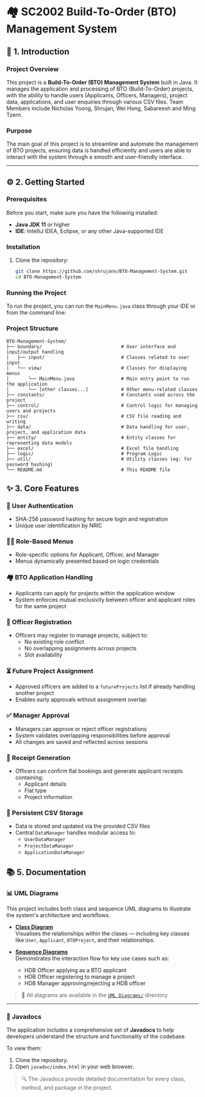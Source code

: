 # 🏘️ SC2002 Build-To-Order (BTO) Management System

## 📌 1. Introduction

### Project Overview

This project is a **Build-To-Order (BTO) Management System** built in Java. It manages the application and processing of BTO (Build-To-Order) projects, with the ability to handle users (Applicants, Officers, Managers), project data, applications, and user enquiries through various CSV files. Team Members include Nicholas Yoong, Shrujan, Wei Hong, Sabareesh and Ming Tzern.

### Purpose

The main goal of this project is to streamline and automate the management of BTO projects, ensuring data is handled efficiently and users are able to interact with the system through a smooth and user-friendly interface.

---

## ⚙️ 2. Getting Started

### Prerequisites

Before you start, make sure you have the following installed:

- **Java JDK 11** or higher
- **IDE**: IntelliJ IDEA, Eclipse, or any other Java-supported IDE

### Installation

1. Clone the repository:

    ```bash
    git clone https://github.com/shrujann/BTO-Management-System.git
    cd BTO-Management-System
    ```

### Running the Project

To run the project, you can run the `MainMenu.java` class through your IDE or from the command line:

### Project Structure

```
BTO-Management-System/
├── boundary/                             # User interface and input/output handling
│   ├── input/                            # Classes related to user input
│   └── view/                             # Classes for displaying menus
│       └── MainMenu.java                 # Main entry point to run the application
│       └── [other classes...]            # Other menu-related classes
├── constants/                            # Constants used across the project
├── control/                              # Control logic for managing users and projects
├── csv/                                  # CSV file reading and writing
├── data/                                 # Data handling for user, project, and application data
├── entity/                               # Entity classes for representing data models
├── excel/                                # Excel file handling
├── logic/                                # Program Logic
├── util/                                 # Utility classes (eg: for password hashing)
└── README.md                             # This README file

```
## ✨ 3. Core Features

### 🔐 User Authentication
- SHA-256 password hashing for secure login and registration  
- Unique user identification by NRIC

### 🧑‍💼 Role-Based Menus
- Role-specific options for Applicant, Officer, and Manager  
- Menus dynamically presented based on login credentials

### 🏘️ BTO Application Handling
- Applicants can apply for projects within the application window  
- System enforces mutual exclusivity between officer and applicant roles for the same project

### 🧾 Officer Registration
- Officers may register to manage projects, subject to:
  - No existing role conflict  
  - No overlapping assignments across projects  
  - Slot availability

### ⏳ Future Project Assignment
- Approved officers are added to a `futureProjects` list if already handling another project  
- Enables early approvals without assignment overlap

### ✅ Manager Approval
- Managers can approve or reject officer registrations  
- System validates overlapping responsibilities before approval  
- All changes are saved and reflected across sessions

### 📄 Receipt Generation
- Officers can confirm flat bookings and generate applicant receipts containing:
  - Applicant details  
  - Flat type  
  - Project information

### 💾 Persistent CSV Storage
- Data is stored and updated via the provided CSV files  
- Central `DataManager` handles modular access to:
  - `UserDataManager`  
  - `ProjectDataManager`  
  - `ApplicationDataManager`

## 📚 5. Documentation

### 📊 UML Diagrams

This project includes both class and sequence UML diagrams to illustrate the system's architecture and workflows.

- **[Class Diagram](https://github.com/shrujann/SC2002_Project/tree/main/UML%20Diagrams/Class%20Diagram)**  
  Visualises the relationships within the clases — including key classes like `User`, `Applicant`, `BTOProject`, and their relationships.

- **[Sequence Diagrams](https://github.com/shrujann/SC2002_Project/tree/main/UML%20Diagrams/Sequence%20Diagrams)**  
  Demonstrates the interaction flow for key use cases such as:
  - HDB Officer applying as a BTO applicant
  - HDB Officer registering to manage a project
  - HDB Manager approving/rejecting a HDB officer


> 📂 All diagrams are available in the [`UML Diagrams/`](https://github.com/shrujann/SC2002_Project/tree/main/UML%20Diagrams) directory.

---

### 📄 Javadocs

The application includes a comprehensive set of **Javadocs** to help developers understand the structure and functionality of the codebase.

To view them:

1. Clone the repository.
2. Open `javadoc/index.html` in your web browser.

> 🔍 The Javadocs provide detailed documentation for every class, method, and package in the project.
